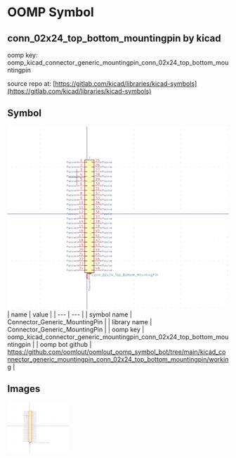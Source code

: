 # OOMP Symbol  
## conn_02x24_top_bottom_mountingpin  by kicad  
  
oomp key: oomp_kicad_connector_generic_mountingpin_conn_02x24_top_bottom_mountingpin  
  
source repo at: [https://gitlab.com/kicad/libraries/kicad-symbols](https://gitlab.com/kicad/libraries/kicad-symbols)  
## Symbol  
  
[![working.png](working_600.png)](working.png)  
| name | value | 
| --- | --- | 
| symbol name | Connector_Generic_MountingPin | 
| library name | Connector_Generic_MountingPin | 
| oomp key | oomp_kicad_connector_generic_mountingpin_conn_02x24_top_bottom_mountingpin | 
| oomp bot github | https://github.com/oomlout/oomlout_oomp_symbol_bot/tree/main/kicad_connector_generic_mountingpin_conn_02x24_top_bottom_mountingpin/working | 
## Images  
  
[![working.png](working_140.png)](working.png)  
